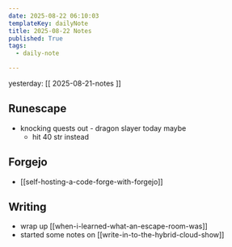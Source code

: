 ```yaml
---
date: 2025-08-22 06:10:03
templateKey: dailyNote
title: 2025-08-22 Notes
published: True
tags:
  - daily-note

---
```


yesterday: [[ 2025-08-21-notes ]]

## Runescape

- knocking quests out - dragon slayer today maybe
  - hit 40 str instead

## Forgejo

- [[self-hosting-a-code-forge-with-forgejo]]

## Writing

- wrap up [[when-i-learned-what-an-escape-room-was]]
- started some notes on [[write-in-to-the-hybrid-cloud-show]]
